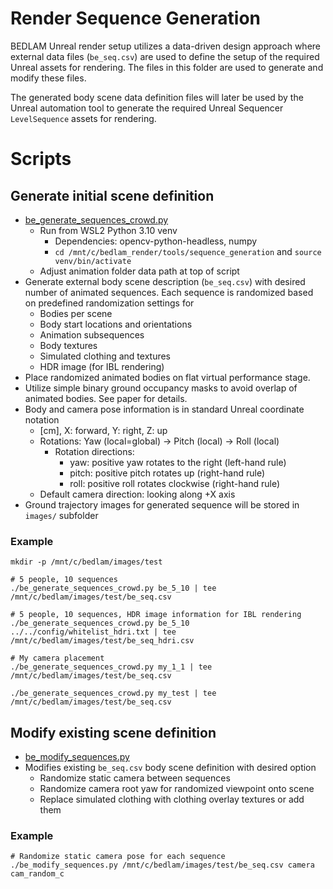# Render Sequence Generation
BEDLAM Unreal render setup utilizes a data-driven design approach where external data files (`be_seq.csv`) are used to define the setup of the required Unreal assets for rendering.
The files in this folder are used to generate and modify these files.

The generated body scene data definition files will later be used by the Unreal automation tool to generate the required Unreal Sequencer `LevelSequence` assets for rendering.

# Scripts

## Generate initial scene definition
+ [be_generate_sequences_crowd.py](be_generate_sequences_crowd.py)
  + Run from WSL2 Python 3.10 venv
    + Dependencies: opencv-python-headless, numpy
    + `cd /mnt/c/bedlam_render/tools/sequence_generation` and `source venv/bin/activate`
  + Adjust animation folder data path at top of script
+ Generate external body scene description (`be_seq.csv`) with desired number of animated sequences. Each sequence is randomized based on predefined randomization settings for
  +  Bodies per scene
  +  Body start locations and orientations
  +  Animation subsequences
  +  Body textures
  +  Simulated clothing and textures
  +  HDR image (for IBL rendering)
+ Place randomized animated bodies on flat virtual performance stage. 
+ Utilize simple binary ground occupancy masks to avoid overlap of animated bodies. See paper for details.
+ Body and camera pose information is in standard Unreal coordinate notation
  + [cm], X: forward, Y: right, Z: up
  + Rotations: Yaw (local=global) -> Pitch (local) -> Roll (local)
    + Rotation directions:
      + yaw: positive yaw rotates to the right (left-hand rule)
      + pitch: positive pitch rotates up (right-hand rule)
      + roll: positive roll rotates clockwise (right-hand rule)
  + Default camera direction: looking along +X axis
+ Ground trajectory images for generated sequence will be stored in `images/` subfolder

### Example
```
mkdir -p /mnt/c/bedlam/images/test

# 5 people, 10 sequences
./be_generate_sequences_crowd.py be_5_10 | tee /mnt/c/bedlam/images/test/be_seq.csv

# 5 people, 10 sequences, HDR image information for IBL rendering
./be_generate_sequences_crowd.py be_5_10 ../../config/whitelist_hdri.txt | tee /mnt/c/bedlam/images/test/be_seq_hdri.csv

# My camera placement
./be_generate_sequences_crowd.py my_1_1 | tee /mnt/c/bedlam/images/test/be_seq.csv

./be_generate_sequences_crowd.py my_test | tee /mnt/c/bedlam/images/test/be_seq.csv
```

## Modify existing scene definition
+ [be_modify_sequences.py](be_modify_sequences.py)
+ Modifies existing `be_seq.csv` body scene definition with desired option
  + Randomize static camera between sequences
  + Randomize camera root yaw for randomized viewpoint onto scene
  + Replace simulated clothing with clothing overlay textures or add them

### Example
```
# Randomize static camera pose for each sequence
./be_modify_sequences.py /mnt/c/bedlam/images/test/be_seq.csv camera cam_random_c
```
